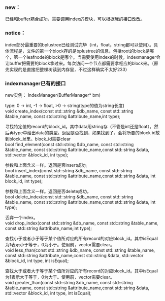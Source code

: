 ### new：
已经和buffer耦合成功，需要调用index的模块，可以根据我的接口改改。

### notice：
index部分最重要的bplustree已经测试完毕（int，float，string都可以使用）。具体流程是，文件的第一个block存的是bplustree的信息，包括root的block是哪个，第一个leafnode的block是哪个。当需要使用index的时候，indexmanager会让buffer把需要的block拿过来。每次访问一个节点都需要拿相应的block来。（原先实现的是直接把整棵树读到内存里，不过这样确实不太好233）  

### indexmanager已有的接口
new实例： IndexManager(BufferManager* bm)

type: 0 -> int, -1 -> float, >0 -> string(type的值为string长度)  
void create_index(const std::string &db_name, const std::string &table_name, const std::string &attribute_name,int type);

寻找特定值的record的block_id。其中data用string存（不管是int还是float），然后再type中给出data的类型。返回是否找到，如果找到了，会将所要的block id放到block_id里。block_id需要clear    
bool find_element(const std::string &db_name, const std::string &table_name,
		const std::string &attribute_name,const std::string &data, std::vector<int> &block_id, int type);

参数和上面含义一样。返回是否insert成功。    
bool insert_index(const std::string &db_name, const std::string &table_name,
		const std::string &attribute_name,const std::string &data, int block_id, int type);

参数和上面含义一样。返回是否delete成功。    
bool delete_index(const std::string &db_name, const std::string &table_name,
		const std::string &attribute_name,const std::string &data, int type);

丢弃一个index。  
void drop_index(const std::string &db_name, const std::string &table_name, const std::string &attribute_name,int type);

查找小于或者小于等于某个值所对应的所有record的对应block_id。其中isEqual为1表示小于等于，0为小于。使用前，vector需要clear。  
void less_than(const std::string &db_name, const std::string &table_name,
		const std::string &attribute_name,const std::string &data, std::vector<int> &block_id, int type, int isEqual);

查找大于或者大于等于某个值所对应的所有record的对应block_id。其中isEqual为1表示大于等于，0为大于。使用前，vector需要clear。  
void greater_than(const std::string &db_name, const std::string &table_name,
		const std::string &attribute_name,const std::string &data, std::vector<int> &block_id, int type, int isEqual);
